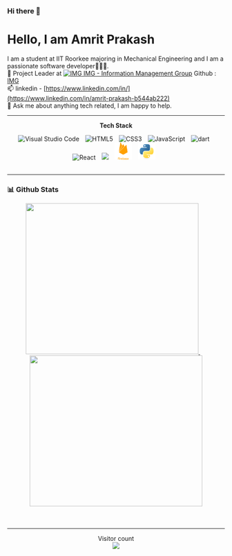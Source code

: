 ### Hi there 👋
# Hello, I am Amrit Prakash
I am a student at IIT Roorkee majoring in Mechanical Engineering and I am a passionate software developer👩🏾‍💻.<br> 
👯 Project Leader at <a href="https://channeli.in/maintainer_site/"><img src="https://avatars.githubusercontent.com/u/1070632?s=200&v=4" height="25px" alt="IMG"> IMG - Information Management Group</a> Github : [IMG](https://github.com/IMGIITRoork) <br>
📫 linkedin - [https://www.linkedin.com/in/](https://www.linkedin.com/in/amrit-prakash-b544ab222) <br>
💬 Ask me about anything tech related, I am happy to help.<br>

<hr>
<div align=center>
  <p><b> Tech Stack</b></p></div>
 <div align=center>
<img  alt="Visual Studio Code" width="40px" src="https://cdn.jsdelivr.net/gh/devicons/devicon/icons/vscode/vscode-original.svg" style="padding-right:10px;" />
<img  alt="HTML5" width="40px" src="https://cdn.jsdelivr.net/gh/devicons/devicon/icons/html5/html5-original.svg" style="padding-right:10px;" />
<img  alt="CSS3" width="40px" src="https://cdn.jsdelivr.net/gh/devicons/devicon/icons/css3/css3-original.svg" style="padding-right:10px;" />
<img  alt="JavaScript" width="40px" src="https://cdn.jsdelivr.net/gh/devicons/devicon/icons/javascript/javascript-original.svg" style="padding-right:10px;" />
<img  alt="dart" width="40px" style="padding-right:10px;" src="https://cdn.jsdelivr.net/gh/devicons/devicon/icons/dart/dart-original.svg"/>
<img  alt="React" width="40px" src="https://cdn.jsdelivr.net/gh/devicons/devicon/icons/react/react-original.svg" style="padding-right:10px;" />
<img  width="40px" src="https://cdn.jsdelivr.net/gh/devicons/devicon/icons/django/django-plain.svg" style="padding-right:10px;">
<img  width="40px" src="https://github.com/devicons/devicon/blob/master/icons/firebase/firebase-plain-wordmark.svg?raw=true" style="padding-right:10px;">
<img  width="40px" src="https://github.com/devicons/devicon/blob/master/icons/python/python-original.svg?raw=true" style="padding-right:10px;">
</div>
  <br>
<hr>

### 📊 Github Stats
 
 <div align=center >
<a href="https://github.com//solo-daemon">
   <img src="https://github-readme-stats.vercel.app/api?username=solo-daemon&show_icons=true&theme=dracula&border_color=79dafa&count_private=true" width=400 height=350>
</a>
&emsp;
 <img src="https://github-readme-stats.vercel.app/api/top-langs/?username=solo-daemon&layout=compact&theme=dracula&border_color=79dafa&count_private=true" width=400 height=350>
  </div>
 </div>
<br>
<br>
<hr>
<p align="center"> 
  Visitor count<br>
  <img src="https://profile-counter.glitch.me/solo-daemon/count.svg" />
</p>
<br>
<!--
**solo-daemon/solo-daemon** is a ✨ _special_ ✨ repository because its `README.md` (this file) appears on your GitHub profile.

Here are some ideas to get you started:

- 🔭 I’m currently working on ...
- 🌱 I’m currently learning ...
- 👯 I’m looking to collaborate on ...
- 🤔 I’m looking for help with ...
- 💬 Ask me about ...
- 📫 How to reach me: ...
- 😄 Pronouns: ...
- ⚡ Fun fact: ...
-->
